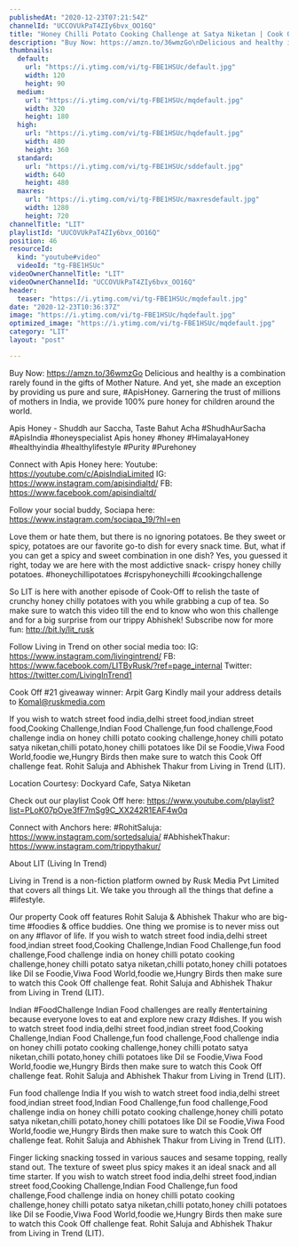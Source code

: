 ```yaml
---
publishedAt: "2020-12-23T07:21:54Z"
channelId: "UCCOVUkPaT4ZIy6bvx_OO16Q"
title: "Honey Chilli Potato Cooking Challenge at Satya Niketan | Cook Off#22"
description: "Buy Now: https://amzn.to/36wmzGo\nDelicious and healthy is a combination rarely found in the gifts of Mother Nature. And yet, she made an exception by providing us pure and sure, #ApisHoney. Garnering the trust of millions of mothers in India, we provide 100% pure honey for children around the world.\n\nApis Honey - Shuddh aur Saccha, Taste Bahut Acha #ShudhAurSacha #ApisIndia #honeyspecialist Apis honey #honey #HimalayaHoney #healthyindia #healthylifestyle #Purity #Purehoney \n\nConnect with Apis Honey here:\nYoutube: https://youtube.com/c/ApisIndiaLimited\nIG: https://www.instagram.com/apisindialtd/\nFB: https://www.facebook.com/apisindialtd/\n\nFollow your social buddy, Sociapa here: https://www.instagram.com/sociapa_19/?hl=en\n\nLove them or hate them, but there is no ignoring potatoes. Be they sweet or spicy, potatoes are our favorite go-to dish for every snack time. But, what if you can get a spicy and sweet combination in one dish? Yes, you guessed it right, today we are here with the most addictive snack- crispy honey chilly potatoes. #honeychillipotatoes #crispyhoneychilli #cookingchallenge\n\nSo LIT is here with another episode of Cook-Off to relish the taste of crunchy honey chilly potatoes with you while grabbing a cup of tea.  So make sure to watch this video till the end to know who won this challenge and for a big surprise from our trippy Abhishek! Subscribe now for more fun: http://bit.ly/lit_rusk\n\nFollow Living in Trend on other social media too:\nIG: https://www.instagram.com/livingintrend/\nFB: https://www.facebook.com/LITByRusk/?ref=page_internal \nTwitter: https://twitter.com/LivingInTrend1\n\nCook Off #21 giveaway winner: Arpit Garg\nKindly mail your address details to Komal@ruskmedia.com\n\nIf you wish to watch street food india,delhi street food,indian street food,Cooking Challenge,Indian Food Challenge,fun food challenge,Food challenge india on honey chilli potato cooking challenge,honey chilli potato satya niketan,chilli potato,honey chilli potatoes like Dil se Foodie,Viwa Food World,foodie we,Hungry Birds then make sure to watch this Cook Off challenge feat. Rohit Saluja and Abhishek Thakur from Living in Trend (LIT).\n\nLocation Courtesy: Dockyard Cafe, Satya Niketan\n\nCheck out our playlist Cook Off here: https://www.youtube.com/playlist?list=PLoK07pOye3fF7mSg9C_XX242R1EAF4w0q\n\nConnect with Anchors here:\n#RohitSaluja: https://www.instagram.com/sortedsaluja/\n#AbhishekThakur: https://www.instagram.com/trippythakur/\n\n\nAbout LIT (Living In Trend)\n\nLiving in Trend is a non-fiction platform owned by Rusk Media Pvt Limited that covers all things Lit. We take you through all the things that define a #lifestyle. \n\nOur property Cook off features Rohit Saluja & Abhishek Thakur who are big-time #foodies & office buddies. One thing we promise is to never miss out on any #flavor of life. If you wish to watch street food india,delhi street food,indian street food,Cooking Challenge,Indian Food Challenge,fun food challenge,Food challenge india on honey chilli potato cooking challenge,honey chilli potato satya niketan,chilli potato,honey chilli potatoes like Dil se Foodie,Viwa Food World,foodie we,Hungry Birds then make sure to watch this Cook Off challenge feat. Rohit Saluja and Abhishek Thakur from Living in Trend (LIT).\n\nIndian #FoodChallenge\nIndian Food challenges are really #entertaining because everyone loves to eat and explore new crazy #dishes. If you wish to watch street food india,delhi street food,indian street food,Cooking Challenge,Indian Food Challenge,fun food challenge,Food challenge india on honey chilli potato cooking challenge,honey chilli potato satya niketan,chilli potato,honey chilli potatoes like Dil se Foodie,Viwa Food World,foodie we,Hungry Birds then make sure to watch this Cook Off challenge feat. Rohit Saluja and Abhishek Thakur from Living in Trend (LIT).\n\nFun food challenge India \nIf you wish to watch street food india,delhi street food,indian street food,Indian Food Challenge,fun food challenge,Food challenge india on honey chilli potato cooking challenge,honey chilli potato satya niketan,chilli potato,honey chilli potatoes like Dil se Foodie,Viwa Food World,foodie we,Hungry Birds then make sure to watch this Cook Off challenge feat. Rohit Saluja and Abhishek Thakur from Living in Trend (LIT).\n\nFinger licking snacking tossed in various sauces and sesame topping, really stand out. The texture of sweet plus spicy makes it an ideal snack and all time starter. If you wish to watch street food india,delhi street food,indian street food,Cooking Challenge,Indian Food Challenge,fun food challenge,Food challenge india on honey chilli potato cooking challenge,honey chilli potato satya niketan,chilli potato,honey chilli potatoes like Dil se Foodie,Viwa Food World,foodie we,Hungry Birds then make sure to watch this Cook Off challenge feat. Rohit Saluja and Abhishek Thakur from Living in Trend (LIT)."
thumbnails:
  default:
    url: "https://i.ytimg.com/vi/tg-FBE1HSUc/default.jpg"
    width: 120
    height: 90
  medium:
    url: "https://i.ytimg.com/vi/tg-FBE1HSUc/mqdefault.jpg"
    width: 320
    height: 180
  high:
    url: "https://i.ytimg.com/vi/tg-FBE1HSUc/hqdefault.jpg"
    width: 480
    height: 360
  standard:
    url: "https://i.ytimg.com/vi/tg-FBE1HSUc/sddefault.jpg"
    width: 640
    height: 480
  maxres:
    url: "https://i.ytimg.com/vi/tg-FBE1HSUc/maxresdefault.jpg"
    width: 1280
    height: 720
channelTitle: "LIT"
playlistId: "UUCOVUkPaT4ZIy6bvx_OO16Q"
position: 46
resourceId:
  kind: "youtube#video"
  videoId: "tg-FBE1HSUc"
videoOwnerChannelTitle: "LIT"
videoOwnerChannelId: "UCCOVUkPaT4ZIy6bvx_OO16Q"
header:
  teaser: "https://i.ytimg.com/vi/tg-FBE1HSUc/mqdefault.jpg"
date: "2020-12-23T10:36:37Z"
image: "https://i.ytimg.com/vi/tg-FBE1HSUc/hqdefault.jpg"
optimized_image: "https://i.ytimg.com/vi/tg-FBE1HSUc/mqdefault.jpg"
category: "LIT"
layout: "post"

---
```

Buy Now: https://amzn.to/36wmzGo
Delicious and healthy is a combination rarely found in the gifts of Mother Nature. And yet, she made an exception by providing us pure and sure, #ApisHoney. Garnering the trust of millions of mothers in India, we provide 100% pure honey for children around the world.

Apis Honey - Shuddh aur Saccha, Taste Bahut Acha #ShudhAurSacha #ApisIndia #honeyspecialist Apis honey #honey #HimalayaHoney #healthyindia #healthylifestyle #Purity #Purehoney 

Connect with Apis Honey here:
Youtube: https://youtube.com/c/ApisIndiaLimited
IG: https://www.instagram.com/apisindialtd/
FB: https://www.facebook.com/apisindialtd/

Follow your social buddy, Sociapa here: https://www.instagram.com/sociapa_19/?hl=en

Love them or hate them, but there is no ignoring potatoes. Be they sweet or spicy, potatoes are our favorite go-to dish for every snack time. But, what if you can get a spicy and sweet combination in one dish? Yes, you guessed it right, today we are here with the most addictive snack- crispy honey chilly potatoes. #honeychillipotatoes #crispyhoneychilli #cookingchallenge

So LIT is here with another episode of Cook-Off to relish the taste of crunchy honey chilly potatoes with you while grabbing a cup of tea.  So make sure to watch this video till the end to know who won this challenge and for a big surprise from our trippy Abhishek! Subscribe now for more fun: http://bit.ly/lit_rusk

Follow Living in Trend on other social media too:
IG: https://www.instagram.com/livingintrend/
FB: https://www.facebook.com/LITByRusk/?ref=page_internal 
Twitter: https://twitter.com/LivingInTrend1

Cook Off #21 giveaway winner: Arpit Garg
Kindly mail your address details to Komal@ruskmedia.com

If you wish to watch street food india,delhi street food,indian street food,Cooking Challenge,Indian Food Challenge,fun food challenge,Food challenge india on honey chilli potato cooking challenge,honey chilli potato satya niketan,chilli potato,honey chilli potatoes like Dil se Foodie,Viwa Food World,foodie we,Hungry Birds then make sure to watch this Cook Off challenge feat. Rohit Saluja and Abhishek Thakur from Living in Trend (LIT).

Location Courtesy: Dockyard Cafe, Satya Niketan

Check out our playlist Cook Off here: https://www.youtube.com/playlist?list=PLoK07pOye3fF7mSg9C_XX242R1EAF4w0q

Connect with Anchors here:
#RohitSaluja: https://www.instagram.com/sortedsaluja/
#AbhishekThakur: https://www.instagram.com/trippythakur/


About LIT (Living In Trend)

Living in Trend is a non-fiction platform owned by Rusk Media Pvt Limited that covers all things Lit. We take you through all the things that define a #lifestyle. 

Our property Cook off features Rohit Saluja & Abhishek Thakur who are big-time #foodies & office buddies. One thing we promise is to never miss out on any #flavor of life. If you wish to watch street food india,delhi street food,indian street food,Cooking Challenge,Indian Food Challenge,fun food challenge,Food challenge india on honey chilli potato cooking challenge,honey chilli potato satya niketan,chilli potato,honey chilli potatoes like Dil se Foodie,Viwa Food World,foodie we,Hungry Birds then make sure to watch this Cook Off challenge feat. Rohit Saluja and Abhishek Thakur from Living in Trend (LIT).

Indian #FoodChallenge
Indian Food challenges are really #entertaining because everyone loves to eat and explore new crazy #dishes. If you wish to watch street food india,delhi street food,indian street food,Cooking Challenge,Indian Food Challenge,fun food challenge,Food challenge india on honey chilli potato cooking challenge,honey chilli potato satya niketan,chilli potato,honey chilli potatoes like Dil se Foodie,Viwa Food World,foodie we,Hungry Birds then make sure to watch this Cook Off challenge feat. Rohit Saluja and Abhishek Thakur from Living in Trend (LIT).

Fun food challenge India 
If you wish to watch street food india,delhi street food,indian street food,Indian Food Challenge,fun food challenge,Food challenge india on honey chilli potato cooking challenge,honey chilli potato satya niketan,chilli potato,honey chilli potatoes like Dil se Foodie,Viwa Food World,foodie we,Hungry Birds then make sure to watch this Cook Off challenge feat. Rohit Saluja and Abhishek Thakur from Living in Trend (LIT).

Finger licking snacking tossed in various sauces and sesame topping, really stand out. The texture of sweet plus spicy makes it an ideal snack and all time starter. If you wish to watch street food india,delhi street food,indian street food,Cooking Challenge,Indian Food Challenge,fun food challenge,Food challenge india on honey chilli potato cooking challenge,honey chilli potato satya niketan,chilli potato,honey chilli potatoes like Dil se Foodie,Viwa Food World,foodie we,Hungry Birds then make sure to watch this Cook Off challenge feat. Rohit Saluja and Abhishek Thakur from Living in Trend (LIT).
